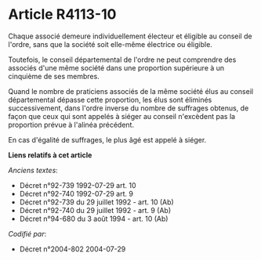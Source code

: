 # Article R4113-10

Chaque associé demeure individuellement électeur et éligible au conseil de l'ordre, sans que la société soit elle-même
électrice ou éligible.

Toutefois, le conseil départemental de l'ordre ne peut comprendre des associés d'une même société dans une proportion
supérieure à un cinquième de ses membres.

Quand le nombre de praticiens associés de la même société élus au conseil départemental dépasse cette proportion, les élus
sont éliminés successivement, dans l'ordre inverse du nombre de suffrages obtenus, de façon que ceux qui sont appelés à
siéger au conseil n'excèdent pas la proportion prévue à l'alinéa précédent.

En cas d'égalité de suffrages, le plus âgé est appelé à siéger.

**Liens relatifs à cet article**

_Anciens textes_:

  - Décret n°92-739 1992-07-29 art. 10
  - Décret n°92-740 1992-07-29 art. 9
  - Décret n°92-739 du 29 juillet 1992 - art. 10 (Ab)
  - Décret n°92-740 du 29 juillet 1992 - art. 9 (Ab)
  - Décret n°94-680 du 3 août 1994 - art. 10 (Ab)

_Codifié par_:

  - Décret n°2004-802 2004-07-29
